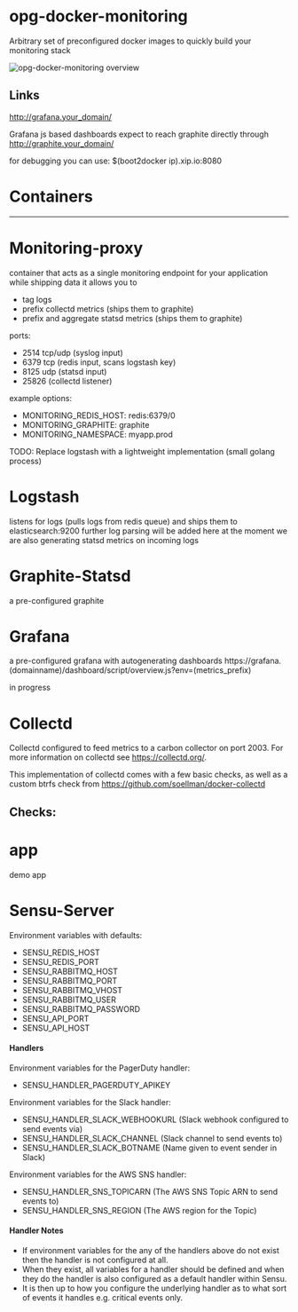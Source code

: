 opg-docker-monitoring
=====================

Arbitrary set of preconfigured docker images to quickly build your monitoring stack

![opg-docker-monitoring overview](https://cloud.githubusercontent.com/assets/13198078/8695568/a18a5fc6-2add-11e5-8377-7fe6b613f870.jpg "Docker monitoring overview")

Links
-----
http://grafana.your_domain/

Grafana js based dashboards expect to reach graphite directly through
http://graphite.your_domain/

for debugging you can use: $(boot2docker ip).xip.io:8080


# Containers
------------


Monitoring-proxy
================
container that acts as a single monitoring endpoint for your application
while shipping data it allows you to
- tag logs
- prefix collectd metrics (ships them to graphite)
- prefix and aggregate statsd metrics (ships them to graphite)

ports:
- 2514 tcp/udp (syslog input)
- 6379 tcp (redis input, scans logstash key)
- 8125 udp (statsd input)
- 25826 (collectd listener)

example options:
- MONITORING_REDIS_HOST: redis:6379/0
- MONITORING_GRAPHITE: graphite
- MONITORING_NAMESPACE: myapp.prod

TODO: Replace logstash with a lightweight implementation (small golang process)


Logstash
========
listens for logs (pulls logs from redis queue) and ships them to elasticsearch:9200
further log parsing will be added here
at the moment we are also generating statsd metrics on incoming logs


Graphite-Statsd
===============
a pre-configured graphite


Grafana
=======
a pre-configured grafana with autogenerating dashboards
https://grafana.(domainname)/dashboard/script/overview.js?env=(metrics_prefix)

in progress


Collectd
========
Collectd configured to feed metrics to a carbon collector on port 2003. For more information on collectd see https://collectd.org/.

This implementation of collectd comes with a few basic checks, as well as a custom btrfs check from https://github.com/soellman/docker-collectd

Checks:
-

app
===
demo app

Sensu-Server
============

Environment variables with defaults:

- SENSU_REDIS_HOST
- SENSU_REDIS_PORT
- SENSU_RABBITMQ_HOST
- SENSU_RABBITMQ_PORT
- SENSU_RABBITMQ_VHOST
- SENSU_RABBITMQ_USER
- SENSU_RABBITMQ_PASSWORD
- SENSU_API_PORT
- SENSU_API_HOST

#### Handlers

Environment variables for the PagerDuty handler:

- SENSU_HANDLER_PAGERDUTY_APIKEY

Environment variables for the Slack handler:

- SENSU_HANDLER_SLACK_WEBHOOKURL (Slack webhook configured to send events via)
- SENSU_HANDLER_SLACK_CHANNEL (Slack channel to send events to)
- SENSU_HANDLER_SLACK_BOTNAME (Name given to event sender in Slack)

Environment variables for the AWS SNS handler:

- SENSU_HANDLER_SNS_TOPICARN (The AWS SNS Topic ARN to send events to)
- SENSU_HANDLER_SNS_REGION (The AWS region for the Topic)

#### Handler Notes

- If environment variables for the any of the handlers above do not exist then the handler is not configured at all.
- When they exist, all variables for a handler should be defined and when they do the handler is also configured as a default handler within Sensu.
- It is then up to how you configure the underlying handler as to what sort of events it handles e.g. critical events only.
